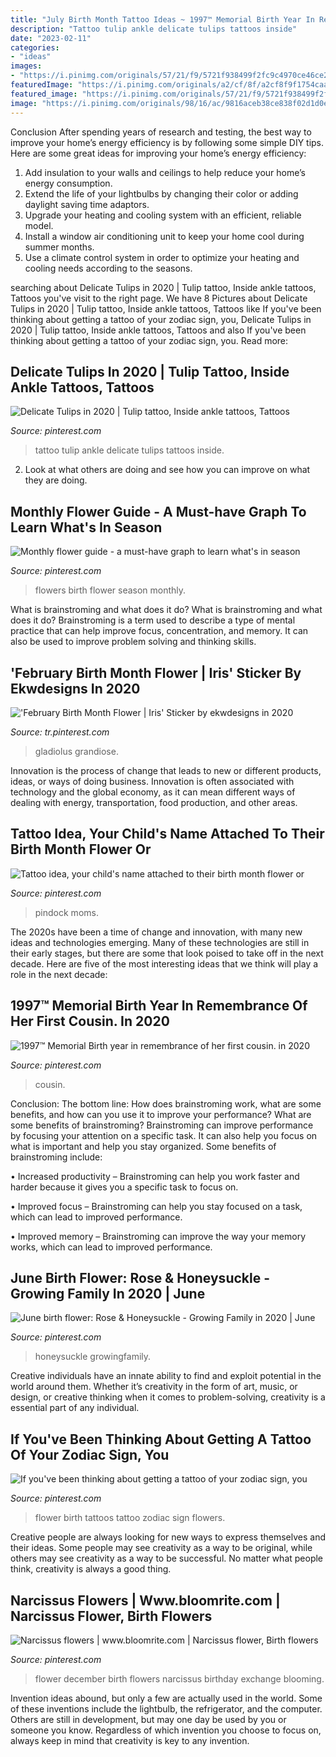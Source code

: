 ```yaml
---
title: "July Birth Month Tattoo Ideas ~ 1997™️ Memorial Birth Year In Remembrance Of Her First Cousin. In 2020"
description: "Tattoo tulip ankle delicate tulips tattoos inside"
date: "2023-02-11"
categories:
- "ideas"
images:
- "https://i.pinimg.com/originals/57/21/f9/5721f938499f2fc9c4970ce46ce2b968.jpg"
featuredImage: "https://i.pinimg.com/originals/a2/cf/8f/a2cf8f9f1754caa688f5a8294db41713.jpg"
featured_image: "https://i.pinimg.com/originals/57/21/f9/5721f938499f2fc9c4970ce46ce2b968.jpg"
image: "https://i.pinimg.com/originals/98/16/ac/9816aceb38ce838f02d1d0eb4d6af884.jpg"
---
```



Conclusion
After spending years of research and testing, the best way to improve your home’s energy efficiency is by following some simple DIY tips. Here are some great ideas for improving your home’s energy efficiency: 
1. Add insulation to your walls and ceilings to help reduce your home’s energy consumption. 
2. Extend the life of your lightbulbs by changing their color or adding daylight saving time adaptors. 
3. Upgrade your heating and cooling system with an efficient, reliable model. 
4. Install a window air conditioning unit to keep your home cool during summer months. 
5. Use a climate control system in order to optimize your heating and cooling needs according to the seasons.

	

		
searching about Delicate Tulips in 2020 | Tulip tattoo, Inside ankle tattoos, Tattoos you've visit to the right page. We have 8 Pictures about Delicate Tulips in 2020 | Tulip tattoo, Inside ankle tattoos, Tattoos like If you&#039;ve been thinking about getting a tattoo of your zodiac sign, you, Delicate Tulips in 2020 | Tulip tattoo, Inside ankle tattoos, Tattoos and also If you&#039;ve been thinking about getting a tattoo of your zodiac sign, you. Read more:
		
    
## Delicate Tulips In 2020 | Tulip Tattoo, Inside Ankle Tattoos, Tattoos

<img loading=lazy src="https://i.pinimg.com/originals/57/21/f9/5721f938499f2fc9c4970ce46ce2b968.jpg" onerror="this.onerror=null;this.src='https://tse3.mm.bing.net/th?id=OIP.UeE3t25LAd9LTJn3xIVpDwHaJ4&amp;pid=15.1';" alt="Delicate Tulips in 2020 | Tulip tattoo, Inside ankle tattoos, Tattoos">

_Source: pinterest.com_

>tattoo tulip ankle delicate tulips tattoos inside. 

	

2. Look at what others are doing and see how you can improve on what they are doing. 

    
## Monthly Flower Guide - A Must-have Graph To Learn What&#039;s In Season

<img loading=lazy src="https://i.pinimg.com/736x/f7/d2/5f/f7d25f6c0149b6a3a7e9865ec1bd3934.jpg" onerror="this.onerror=null;this.src='https://tse1.mm.bing.net/th?id=OIP.6298NuN07UVFLcsAd1AotgHaJ6&amp;pid=15.1';" alt="Monthly flower guide - a must-have graph to learn what&#039;s in season">

_Source: pinterest.com_

>flowers birth flower season monthly. 

	

What is brainstroming and what does it do?
What is brainstroming and what does it do? Brainstroming is a term used to describe a type of mental practice that can help improve focus, concentration, and memory. It can also be used to improve problem solving and thinking skills.

    
## &#039;February Birth Month Flower | Iris&#039; Sticker By Ekwdesigns In 2020

<img loading=lazy src="https://i.pinimg.com/736x/55/ea/84/55ea84ff4ef68fd656d6fcfd76668295.jpg" onerror="this.onerror=null;this.src='https://tse3.mm.bing.net/th?id=OIP.LcEuRSt20zuVPz15flSkFQHaJ3&amp;pid=15.1';" alt="&#039;February Birth Month Flower | Iris&#039; Sticker by ekwdesigns in 2020">

_Source: tr.pinterest.com_

>gladiolus grandiose. 

	

Innovation is the process of change that leads to new or different products, ideas, or ways of doing business. Innovation is often associated with technology and the global economy, as it can mean different ways of dealing with energy, transportation, food production, and other areas.

    
## Tattoo Idea, Your Child&#039;s Name Attached To Their Birth Month Flower Or

<img loading=lazy src="https://i.pinimg.com/originals/98/16/ac/9816aceb38ce838f02d1d0eb4d6af884.jpg" onerror="this.onerror=null;this.src='https://tse3.mm.bing.net/th?id=OIP.PxtpNsjm8p4FGl-JpbwYKAAAAA&amp;pid=15.1';" alt="Tattoo idea, your child&#039;s name attached to their birth month flower or">

_Source: pinterest.com_

>pindock moms. 

	

The 2020s have been a time of change and innovation, with many new ideas and technologies emerging. Many of these technologies are still in their early stages, but there are some that look poised to take off in the next decade. Here are five of the most interesting ideas that we think will play a role in the next decade:

    
## 1997™️ Memorial Birth Year In Remembrance Of Her First Cousin. In 2020

<img loading=lazy src="https://i.pinimg.com/736x/5f/9a/52/5f9a5267eb1f70b63fd8ff5fb1bf8d55.jpg" onerror="this.onerror=null;this.src='https://tse3.mm.bing.net/th?id=OIP.pmmPoCD39bVs0Qs_vFOXwwAAAA&amp;pid=15.1';" alt="1997™️ Memorial Birth year in remembrance of her first cousin. in 2020">

_Source: pinterest.com_

>cousin. 

	

Conclusion: The bottom line: How does brainstroming work, what are some benefits, and how can you use it to improve your performance?
What are some benefits of brainstroming?
Brainstroming can improve performance by focusing your attention on a specific task. It can also help you focus on what is important and help you stay organized. Some benefits of brainstroming include:

• Increased productivity – Brainstroming can help you work faster and harder because it gives you a specific task to focus on.

• Improved focus – Brainstroming can help you stay focused on a task, which can lead to improved performance.

• Improved memory – Brainstroming can improve the way your memory works, which can lead to improved performance.

    
## June Birth Flower: Rose &amp; Honeysuckle - Growing Family In 2020 | June

<img loading=lazy src="https://i.pinimg.com/originals/a2/cf/8f/a2cf8f9f1754caa688f5a8294db41713.jpg" onerror="this.onerror=null;this.src='https://tse4.mm.bing.net/th?id=OIP._bWNgUbYnqg76XUWuX-spQHaMF&amp;pid=15.1';" alt="June birth flower: Rose &amp; Honeysuckle - Growing Family in 2020 | June">

_Source: pinterest.com_

>honeysuckle growingfamily. 

	

Creative individuals have an innate ability to find and exploit potential in the world around them. Whether it’s creativity in the form of art, music, or design, or creative thinking when it comes to problem-solving, creativity is a essential part of any individual.

    
## If You&#039;ve Been Thinking About Getting A Tattoo Of Your Zodiac Sign, You

<img loading=lazy src="https://i.pinimg.com/736x/29/33/83/293383bbac3e5fe7a4e27e052ad66a8a.jpg" onerror="this.onerror=null;this.src='https://tse3.mm.bing.net/th?id=OIP.FwlndTo7THxhPRo5GmQ5gQHaHa&amp;pid=15.1';" alt="If you&#039;ve been thinking about getting a tattoo of your zodiac sign, you">

_Source: pinterest.com_

>flower birth tattoos tattoo zodiac sign flowers. 

	

Creative people are always looking for new ways to express themselves and their ideas. Some people may see creativity as a way to be original, while others may see creativity as a way to be successful. No matter what people think, creativity is always a good thing.

    
## Narcissus Flowers | Www.bloomrite.com | Narcissus Flower, Birth Flowers

<img loading=lazy src="https://i.pinimg.com/736x/f4/79/b6/f479b6725076921f6527bbcb2e9a4697--december-birth-flowers-narcissus-flower.jpg" onerror="this.onerror=null;this.src='https://tse4.mm.bing.net/th?id=OIP.l1pdmM91AmE8owxkn18gHQHaJ4&amp;pid=15.1';" alt="Narcissus flowers | www.bloomrite.com | Narcissus flower, Birth flowers">

_Source: pinterest.com_

>flower december birth flowers narcissus birthday exchange blooming. 

	

Invention ideas abound, but only a few are actually used in the world. Some of these inventions include the lightbulb, the refrigerator, and the computer. Others are still in development, but may one day be used by you or someone you know. Regardless of which invention you choose to focus on, always keep in mind that creativity is key to any invention.

